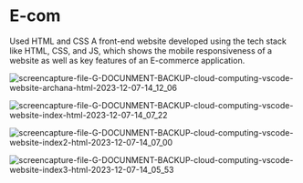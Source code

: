 # E-com
Used HTML and CSS A front-end website developed using the tech stack like HTML, CSS, and JS, which shows the mobile responsiveness of a website as well as key features of an E-commerce application.

![screencapture-file-G-DOCUNMENT-BACKUP-cloud-computing-vscode-website-archana-html-2023-12-07-14_12_06](https://github.com/archana9126/E-com/assets/140312864/21de019a-6cec-41ee-9b36-c30a980f9f43)

![screencapture-file-G-DOCUNMENT-BACKUP-cloud-computing-vscode-website-index-html-2023-12-07-14_07_22](https://github.com/archana9126/E-com/assets/140312864/a56110c0-e43e-4e49-a0b1-7d26231a9017)

![screencapture-file-G-DOCUNMENT-BACKUP-cloud-computing-vscode-website-index2-html-2023-12-07-14_07_00](https://github.com/archana9126/E-com/assets/140312864/c90decf4-57d6-43c2-abfd-ee8b47ea4cd0)

![screencapture-file-G-DOCUNMENT-BACKUP-cloud-computing-vscode-website-index3-html-2023-12-07-14_05_53](https://github.com/archana9126/E-com/assets/140312864/4f5a2e27-5a5b-4888-8e1d-89a13a379ddd)
